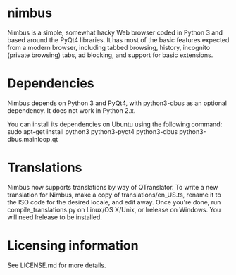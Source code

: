 nimbus
======

Nimbus is a simple, somewhat hacky Web browser coded in Python 3 and based
around the PyQt4 libraries. It has most of the basic features expected from a
modern browser, including tabbed browsing, history, incognito (private
browsing) tabs, ad blocking, and support for basic extensions.

Dependencies
======

Nimbus depends on Python 3 and PyQt4, with python3-dbus as an optional
dependency. It does not work in Python 2.x.

You can install its dependencies on Ubuntu using the following command:
    sudo apt-get install python3 python3-pyqt4 python3-dbus python3-dbus.mainloop.qt

Translations
======

Nimbus now supports translations by way of QTranslator. To write a new
translation for Nimbus, make a copy of translations/en_US.ts, rename it to the
ISO code for the desired locale, and edit away. Once you're done, run
compile_translations.py on Linux/OS X/Unix, or lrelease on Windows. You will
need lrelease to be installed.

Licensing information
======

See LICENSE.md for more details.
